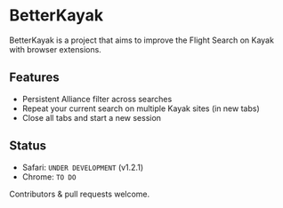 BetterKayak
===========
BetterKayak is a project that aims to improve the Flight Search on Kayak with browser extensions.

Features
--------
- Persistent Alliance filter across searches
- Repeat your current search on multiple Kayak sites (in new tabs)
- Close all tabs and start a new session

Status
------
- Safari: `UNDER DEVELOPMENT` (v1.2.1)
- Chrome: `TO DO`

Contributors & pull requests welcome.
